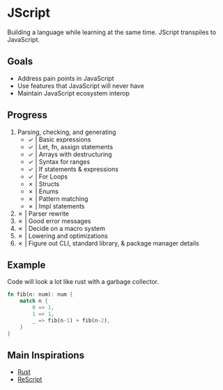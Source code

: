 # JScript
Building a language while learning at the same time. JScript transpiles to JavaScript.

## Goals
- Address pain points in JavaScript
- Use features that JavaScript will never have
- Maintain JavaScript ecosystem interop

## Progress
1. Parsing, checking, and generating
    - ✓ | Basic expressions
    - ✓ | Let, fn, assign statements
    - ✓ | Arrays with destructuring
    - ✓ | Syntax for ranges
    - ✓ | If statements & expressions
    - ✓ | For Loops
    - ✗ | Structs
    - ✗ | Enums
    - ✗ | Pattern matching
    - ✗ | Impl statements
2. ✗ | Parser rewrite
3. ✗ | Good error messages
4. ✗ | Decide on a macro system
5. ✗ | Lowering and optimizations
6. ✗ | Figure out CLI, standard library, & package manager details

## Example
Code will look a lot like rust with a garbage collector.
```rs
fn fib(n: num): num {
    match n {
        0 => 1,
        1 => 1,
        _ => fib(n-1) + fib(n-2),
    }
}
```

## Main Inspirations
- [Rust](https://play.rust-lang.org/)
- [ReScript](https://rescript-lang.org/try)
